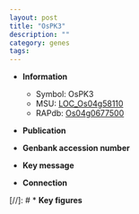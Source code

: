 ```yaml
---
layout: post
title: "OsPK3"
description: ""
category: genes
tags: 
---
```


* **Information**  
    + Symbol: OsPK3  
    + MSU: [LOC_Os04g58110](http://rice.uga.edu/cgi-bin/ORF_infopage.cgi?orf=LOC_Os04g58110)  
    + RAPdb: [Os04g0677500](http://rapdb.dna.affrc.go.jp/viewer/gbrowse_details/irgsp1?name=Os04g0677500)  

* **Publication**  

* **Genbank accession number**  

* **Key message**  

* **Connection**  

[//]: # * **Key figures**  



